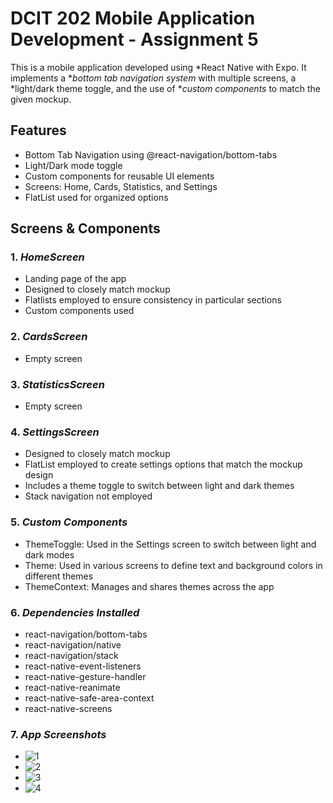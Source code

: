# DCIT 202 Mobile Application Development - Assignment 5

This is a mobile application developed using *React Native with Expo. It implements a **bottom tab navigation system* with multiple screens, a *light/dark theme toggle, and the use of **custom components* to match the given mockup.

## Features

- Bottom Tab Navigation using @react-navigation/bottom-tabs
- Light/Dark mode toggle
- Custom components for reusable UI elements
- Screens: Home, Cards, Statistics, and Settings
- FlatList used for organized options

## Screens & Components

### 1. *HomeScreen*
- Landing page of the app
- Designed to closely match mockup
- Flatlists employed to ensure consistency in particular sections
- Custom components used 

### 2. *CardsScreen*
- Empty screen

### 3. *StatisticsScreen*
- Empty screen

### 4. *SettingsScreen*
- Designed to closely match mockup
- FlatList employed to create settings options that match the mockup design
- Includes a theme toggle to switch between light and dark themes
- Stack navigation not employed

### 5. *Custom Components*
- ThemeToggle: Used in the Settings screen to switch between light and dark modes
- Theme: Used in various screens to define text and background colors in different themes
- ThemeContext: Manages and shares themes across the app

### 6. *Dependencies Installed*
- react-navigation/bottom-tabs
- react-navigation/native
- react-navigation/stack
- react-native-event-listeners
- react-native-gesture-handler
- react-native-reanimate
- react-native-safe-area-context
- react-native-screens

### 7. *App Screenshots*
- ![1](./screenshots/HomeScreen(light).jpg)
- ![2](./screenshots/SettingsScreen(light).jpg)
- ![3](./screenshots/HomeScreen(dark).jpg)
- ![4](./screenshots/SettingsScreen(dark).jpg)

